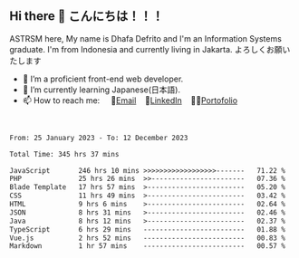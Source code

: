 ## Hi there 👋 こんにちは！！！
ASTRSM here, My name is Dhafa Defrito and I'm an Information Systems graduate. I'm from Indonesia and currently living in Jakarta. よろしくお願いたします

- 🔭 I’m a proficient front-end web developer.
- 🌱 I’m currently learning Japanese(日本語).
- 📫 How to reach me: &nbsp;&nbsp;&nbsp;&nbsp;📧[Email](ddefrito@gmail.com)&nbsp;&nbsp;&nbsp;&nbsp;💼[LinkedIn](https://www.linkedin.com/in/dhafa-defrita-rama-yudistira-9357a9229/)&nbsp;&nbsp;&nbsp;&nbsp;👨‍🎨[Portofolio](https://ddefrito.vercel.app/)
<br>
<!-- <p align="left">
<a href="https://github.com/ASTRSM">
  <img height="180em" src="https://github-readme-stats-eight-theta.vercel.app/api?username=ASTRSM&show_icons=true&theme=dracula&include_all_commits=true&count_private=true"/>
  <img height="180em" src="https://github-readme-stats-eight-theta.vercel.app/api/top-langs/?username=ASTRSM&layout=compact&langs_count=8&theme=dracula"/>
</a>
</p> -->

<!--START_SECTION:waka-->

```txt
From: 25 January 2023 - To: 12 December 2023

Total Time: 345 hrs 37 mins

JavaScript       246 hrs 10 mins >>>>>>>>>>>>>>>>>>-------   71.22 %
PHP              25 hrs 26 mins  >>-----------------------   07.36 %
Blade Template   17 hrs 57 mins  >------------------------   05.20 %
CSS              11 hrs 49 mins  >------------------------   03.42 %
HTML             9 hrs 6 mins    >------------------------   02.64 %
JSON             8 hrs 31 mins   >------------------------   02.46 %
Java             8 hrs 12 mins   >------------------------   02.37 %
TypeScript       6 hrs 29 mins   -------------------------   01.88 %
Vue.js           2 hrs 52 mins   -------------------------   00.83 %
Markdown         1 hr 57 mins    -------------------------   00.57 %
```

<!--END_SECTION:waka-->
